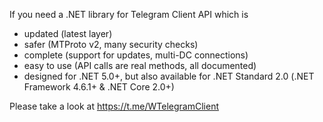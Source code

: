 If you need a .NET library for Telegram Client API which is
- updated (latest layer)
- safer (MTProto v2, many security checks)
- complete (support for updates, multi-DC connections)
- easy to use (API calls are real methods, all documented)
- designed for .NET 5.0+, but also available for .NET Standard 2.0 (.NET Framework 4.6.1+ & .NET Core 2.0+)

Please take a look at https://t.me/WTelegramClient
